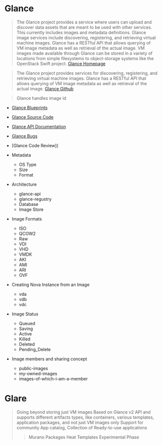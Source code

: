 # Glance

> The Glance project provides a service where users can upload and discover data assets that are meant to be used with other services. This currently includes images and metadata definitions. Glance image services include discovering, registering, and retrieving virtual machine images. Glance has a RESTful API that allows querying of VM image metadata as well as retrieval of the actual image. VM images made available through Glance can be stored in a variety of locations from simple filesystems to object-storage systems like the OpenStack Swift project. [Glance Homepage](http://docs.openstack.org/developer/glance/)

> The Glance project provides services for discovering, registering, and retrieving virtual machine images. Glance has a RESTful API that allows querying of VM image metadata as well as retrieval of the actual image. [Glance Github](https://github.com/openstack/glance)

> Glance handles image id


- [Glance Blueprints](https://blueprints.launchpad.net/glance)
- [Glance Source Code](https://github.com/openstack/glance)
- [Glance API Documentation](http://developer.openstack.org/api-ref-image-v2.html)
- [Glance Bugs](https://bugs.launchpad.net/glance/+bugs)
- [Glance Code Review](

- Metadata
  - OS Type
  - Size
  - Format

- Architecture
  - glance-api
  - glance-regustry
  - Database
  - Image Store

- Image Formats
  - ISO
  - QCOW2
  - Raw
  - VDI
  - VHD
  - VMDK
  - AKI
  - AMI
  - ARI
  - OVF

- Creating Nova Instance from an Image
  - vda
  - vdb
  - vdc

- Image Status
  - Queued
  - Saving
  - Active
  - Killed
  - Deleted
  - Pending_Delete

- Image members and sharing concept
  - public-images
  - my-owned-images
  - images-of-which-i-am-a-member

# Glare

> Going beyond storing just VM images
> Based on Glance v2 API and supports different artifacts types, like containers, various templates, application packages, and not just VM images only
> Support for community App catalog, Collection of Ready-to-use applications
> > Murano Packages
> > Heat Templates
> Experimental Phase 

